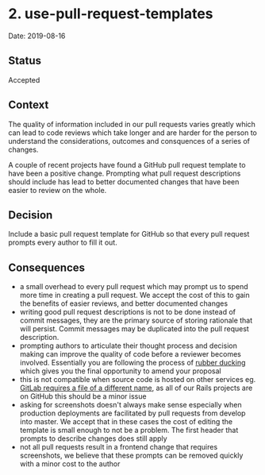 # 2. use-pull-request-templates

Date: 2019-08-16

## Status

Accepted

## Context

The quality of information included in our pull requests varies greatly which can lead to code reviews which take longer and are harder for the person to understand the considerations, outcomes and consquences of a series of changes.

A couple of recent projects have found a GitHub pull request template to have been a positive change. Prompting what pull request descriptions should include has lead to better documented changes that have been easier to review on the whole. 

## Decision

Include a basic pull request template for GitHub so that every pull request prompts every author to fill it out.

## Consequences

- a small overhead to every pull request which may prompt us to spend more time in creating a pull request. We accept the cost of this to gain the benefits of easier reviews, and better documented changes
- writing good pull request descriptions is not to be done instead of commit messages, they are the primary source of storing rationale that will persist. Commit messages may be duplicated into the pull request description.
- prompting authors to articulate their thought process and decision making can improve the quality of code before a reviewer becomes involved. Essentially you are following the process of [rubber ducking](https://en.wikipedia.org/wiki/Rubber_duck_debugging) which gives you the final opportunity to amend your proposal
- this is not compatible when source code is hosted on other services eg. [GitLab requires a file of a different name](https://docs.gitlab.com/ee/user/project/description_templates.html#creating-merge-request-templates), as all of our Rails projects are on GitHub this should be a minor issue
- asking for screenshots doesn't always make sense especially when production deployments are facilitated by pull requests from develop into master. We accept that in these cases the cost of editing the template is small enough to not be a problem. The first header that prompts to describe changes does still apply
- not all pull requests result in a frontend change that requires screenshots, we believe that these prompts can be removed quickly with a minor cost to the author
